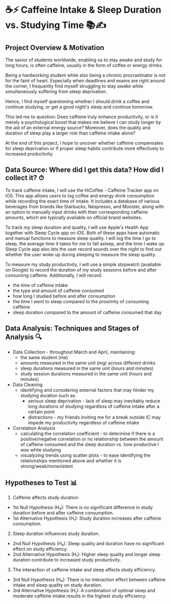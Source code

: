 # ☕️⚡️ Caffeine Intake & Sleep Duration vs. Studying Time 📚✍️

## Project Overview & Motivation 
The savior of students worldwide, enabling us to stay awake and study for long hours, is often caffeine, usually in the form of coffee or energy drinks.

Being a hardworking student while also being a chronic procrastinator is not for the faint of heart. Especially when deadlines and exams are right around the corner, I frequently find myself struggling to stay awake while simultaneously suffering from sleep deprivation.

Hence, I find myself questioning whether I should drink a coffee and continue studying, or get a good night's sleep and continue tomorrow.

This led me to question: Does caffeine truly enhance productivity, or is it merely a psychological boost that makes me believe I can study longer by the aid of an external energy source? Moreover, does the quality and duration of sleep play a larger role than caffeine intake alone?

At the end of this project, I hope to uncover whether caffeine compensates for sleep deprivation or if proper sleep habits contribute more effectively to increased productivity.

## Data Source: Where did I get this data? How did I collect it? ⏱
To track caffeine intake, I will use the HiCoffee - Caffeine Tracker app on iOS. This app allows users to log coffee and energy drink consumption while recording the exact time of intake. It includes a database of various beverages from brands like Starbucks, Nespresso, and Monster, along with an option to manually input drinks with their corresponding caffeine amounts, which are typically available on official brand websites.

To track my sleep duration and quality, I will use Apple's Health App together with Sleep Cycle app on iOS. Both of these apps have automatic and manual functions to measure sleep quality. I will log the time I go to sleep, the average time it takes for me to fall asleep, and the time I wake up. Sleep Cycle app also lets the user record sounds over the night to find out whether the user woke up during sleeping to measure the sleep quality.

To measure my study productivity, I will use a simple stopwatch (available on Google) to record the duration of my study sessions before and after consuming caffeine. Additionally, I will record:
- the time of caffeine intake
- the type and amount of caffeine consumed
- how long I studied before and after consumption
- the time I went to sleep compared to the proximity of consuming caffeine
- sleep duration compared to the amount of caffeine consumed that day

## Data Analysis: Techniques and Stages of Analysis 🔍
- Data Collection - throughout March and April, maintaining:
  - the same student (me)
  - amounts measured in the same unit (mg) across different drinks
  - sleep durations measured in the same unit (hours and minutes)
  - study session durations measured in the same unit (hours and minutes)
- Data Cleaning
  - identifying and considering external factors that may hinder my studying duration such as:
    - serious sleep deprivation - lack of sleep may inevitably reduce long durations of studying regardless of caffeine intake after a certain point
    - distractions - my friends inviting me for a break outside IC may impede my productivity regardless of caffeine intake
- Correlation Analysis
  - calculating the correlation coefficient - to determine if there is a positive/negative correlation or no relationship between the amount of caffeine consumed and the sleep duration vs. how productive I was while studying 
  - visualyzing trends using scatter plots - to ease identifying the relationships mentioned above and whether it is strong/weak/nonexistent

## Hypotheses to Test 📊
1) Caffeine affects study duration.
- 1st Null Hypothesis (H₀): There is no significant difference in study duration before and after caffeine consumption.
- 1st Alternative Hypothesis (H₁): Study duration increases after caffeine consumption.

2) Sleep duration influences study duration.
- 2nd Null Hypothesis (H₀): Sleep quality and duration have no significant effect on study efficiency.
- 2nd Alternative Hypothesis (H₁): Higher sleep quality and longer sleep duration contribute to increased study productivity.

3) The interaction of caffeine intake and sleep affects study efficiency.
- 3rd Null Hypothesis (H₀): There is no interaction effect between caffeine intake and sleep quality on study duration.
- 3rd Alternative Hypothesis (H₁): A combination of optimal sleep and moderate caffeine intake results in the highest study efficiency.
